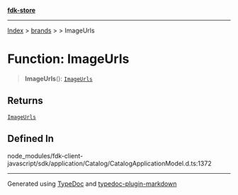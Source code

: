 [**fdk-store**](../../../README.md)
***

[Index](../../../API.md) > [brands](../../README.md) > [<internal>](../README.md) > ImageUrls

# Function: ImageUrls

> **ImageUrls**(): [`ImageUrls`](../type-aliases/type-alias.ImageUrls.md)

## Returns

[`ImageUrls`](../type-aliases/type-alias.ImageUrls.md)

## Defined In

node\_modules/fdk-client-javascript/sdk/application/Catalog/CatalogApplicationModel.d.ts:1372

***
Generated using [TypeDoc](https://typedoc.org/) and [typedoc-plugin-markdown](https://www.npmjs.com/package/typedoc-plugin-markdown)
